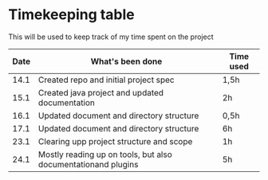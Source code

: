 # Timekeeping table
This will be used to keep track of my time spent on the project

|Date|What's been done                                               |Time used|
|----|---------------------------------------------------------------|---------|
|14.1|Created repo and initial project spec                          |   1,5h  |
|15.1|Created java project and updated documentation                 |    2h   |
|16.1|Updated document and directory structure                       |   0,5h  |
|17.1|Updated document and directory structure                       |    6h   |
|23.1|Clearing upp project structure and scope                       |    1h   |
|24.1|Mostly reading up on tools, but also documentationand plugins  |    5h   |
